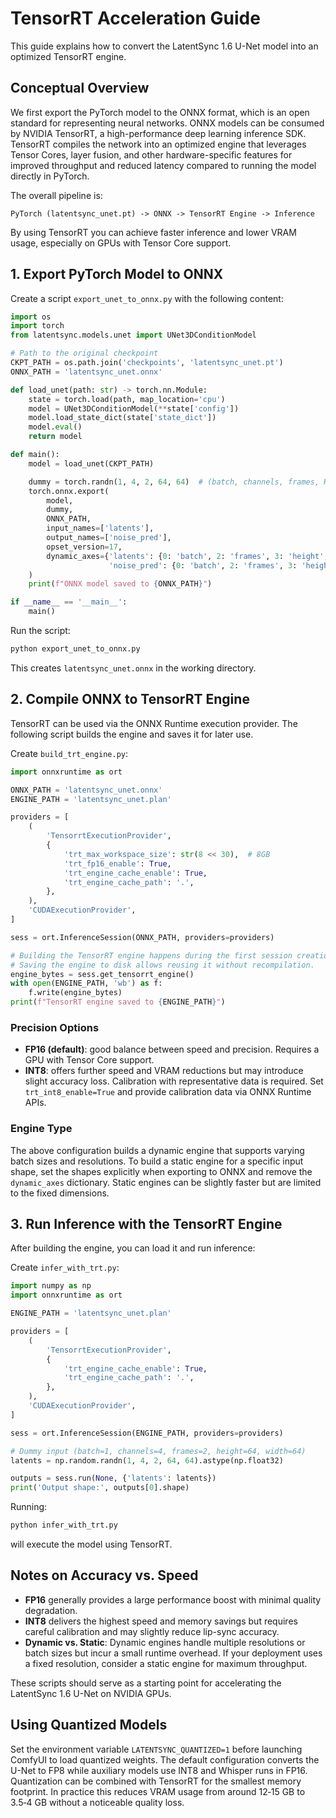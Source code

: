 # TensorRT Acceleration Guide

This guide explains how to convert the LatentSync 1.6 U-Net model into an optimized TensorRT engine.

## Conceptual Overview

We first export the PyTorch model to the ONNX format, which is an open standard for representing neural networks. ONNX models can be consumed by NVIDIA TensorRT, a high-performance deep learning inference SDK. TensorRT compiles the network into an optimized engine that leverages Tensor Cores, layer fusion, and other hardware-specific features for improved throughput and reduced latency compared to running the model directly in PyTorch.

The overall pipeline is:

```
PyTorch (latentsync_unet.pt) -> ONNX -> TensorRT Engine -> Inference
```

By using TensorRT you can achieve faster inference and lower VRAM usage, especially on GPUs with Tensor Core support.

## 1. Export PyTorch Model to ONNX

Create a script `export_unet_to_onnx.py` with the following content:

```python
import os
import torch
from latentsync.models.unet import UNet3DConditionModel

# Path to the original checkpoint
CKPT_PATH = os.path.join('checkpoints', 'latentsync_unet.pt')
ONNX_PATH = 'latentsync_unet.onnx'

def load_unet(path: str) -> torch.nn.Module:
    state = torch.load(path, map_location='cpu')
    model = UNet3DConditionModel(**state['config'])
    model.load_state_dict(state['state_dict'])
    model.eval()
    return model

def main():
    model = load_unet(CKPT_PATH)

    dummy = torch.randn(1, 4, 2, 64, 64)  # (batch, channels, frames, H, W)
    torch.onnx.export(
        model,
        dummy,
        ONNX_PATH,
        input_names=['latents'],
        output_names=['noise_pred'],
        opset_version=17,
        dynamic_axes={'latents': {0: 'batch', 2: 'frames', 3: 'height', 4: 'width'},
                      'noise_pred': {0: 'batch', 2: 'frames', 3: 'height', 4: 'width'}},
    )
    print(f"ONNX model saved to {ONNX_PATH}")

if __name__ == '__main__':
    main()
```

Run the script:

```bash
python export_unet_to_onnx.py
```

This creates `latentsync_unet.onnx` in the working directory.

## 2. Compile ONNX to TensorRT Engine

TensorRT can be used via the ONNX Runtime execution provider. The following script builds the engine and saves it for later use.

Create `build_trt_engine.py`:

```python
import onnxruntime as ort

ONNX_PATH = 'latentsync_unet.onnx'
ENGINE_PATH = 'latentsync_unet.plan'

providers = [
    (
        'TensorrtExecutionProvider',
        {
            'trt_max_workspace_size': str(8 << 30),  # 8GB
            'trt_fp16_enable': True,
            'trt_engine_cache_enable': True,
            'trt_engine_cache_path': '.',
        },
    ),
    'CUDAExecutionProvider',
]

sess = ort.InferenceSession(ONNX_PATH, providers=providers)

# Building the TensorRT engine happens during the first session creation.
# Saving the engine to disk allows reusing it without recompilation.
engine_bytes = sess.get_tensorrt_engine()
with open(ENGINE_PATH, 'wb') as f:
    f.write(engine_bytes)
print(f"TensorRT engine saved to {ENGINE_PATH}")
```

### Precision Options

- **FP16 (default)**: good balance between speed and precision. Requires a GPU with Tensor Core support.
- **INT8**: offers further speed and VRAM reductions but may introduce slight accuracy loss. Calibration with representative data is required. Set `trt_int8_enable=True` and provide calibration data via ONNX Runtime APIs.

### Engine Type

The above configuration builds a dynamic engine that supports varying batch sizes and resolutions. To build a static engine for a specific input shape, set the shapes explicitly when exporting to ONNX and remove the `dynamic_axes` dictionary. Static engines can be slightly faster but are limited to the fixed dimensions.

## 3. Run Inference with the TensorRT Engine

After building the engine, you can load it and run inference:

Create `infer_with_trt.py`:

```python
import numpy as np
import onnxruntime as ort

ENGINE_PATH = 'latentsync_unet.plan'

providers = [
    (
        'TensorrtExecutionProvider',
        {
            'trt_engine_cache_enable': True,
            'trt_engine_cache_path': '.',
        },
    ),
    'CUDAExecutionProvider',
]

sess = ort.InferenceSession(ENGINE_PATH, providers=providers)

# Dummy input (batch=1, channels=4, frames=2, height=64, width=64)
latents = np.random.randn(1, 4, 2, 64, 64).astype(np.float32)

outputs = sess.run(None, {'latents': latents})
print('Output shape:', outputs[0].shape)
```

Running:

```bash
python infer_with_trt.py
```

will execute the model using TensorRT.

## Notes on Accuracy vs. Speed

- **FP16** generally provides a large performance boost with minimal quality degradation.
- **INT8** delivers the highest speed and memory savings but requires careful calibration and may slightly reduce lip-sync accuracy.
- **Dynamic vs. Static**: Dynamic engines handle multiple resolutions or batch sizes but incur a small runtime overhead. If your deployment uses a fixed resolution, consider a static engine for maximum throughput.

These scripts should serve as a starting point for accelerating the LatentSync 1.6 U-Net on NVIDIA GPUs.

## Using Quantized Models

Set the environment variable `LATENTSYNC_QUANTIZED=1` before launching ComfyUI to
load quantized weights. The default configuration converts the U-Net to FP8 while
auxiliary models use INT8 and Whisper runs in FP16. Quantization can be combined
with TensorRT for the smallest memory footprint. In practice this reduces VRAM
usage from around 12‑15&nbsp;GB to 3.5‑4&nbsp;GB without a noticeable quality
loss.
